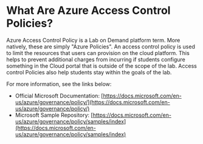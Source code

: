 # What Are Azure Access Control Policies?

Azure Access Control Policy is a Lab on Demand platform term. More natively, these are simply "Azure Policies". An access control policy is used to limit the resources that users can provision on the cloud platform. This helps to prevent additional charges from incurring if students configure something in the Cloud portal that is outside of the scope of the lab. Access control Policies also help students stay within the goals of the lab.

For more information, see the links below:
- Official Microsoft Documentation: [https://docs.microsoft.com/en-us/azure/governance/policy/](https://docs.microsoft.com/en-us/azure/governance/policy/)
- Microsoft Sample Repository: [https://docs.microsoft.com/en-us/azure/governance/policy/samples/index](https://docs.microsoft.com/en-us/azure/governance/policy/samples/index)
